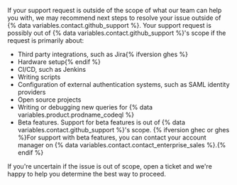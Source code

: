 If your support request is outside of the scope of what our team can help you with, we may recommend next steps to resolve your issue outside of {% data variables.contact.github_support %}. Your support request is possibly out of {% data variables.contact.github_support %}'s scope if the request is primarily about:

- Third party integrations, such as Jira{% ifversion ghes %}
- Hardware setup{% endif %}
- CI/CD, such as Jenkins
- Writing scripts
- Configuration of external authentication systems, such as SAML identity providers
- Open source projects
- Writing or debugging new queries for {% data variables.product.prodname_codeql %}
- Beta features. Support for beta features is out of {% data variables.contact.github_support %}'s scope. {% ifversion ghec or ghes %}For support with beta features, you can contact your account manager on {% data variables.contact.contact_enterprise_sales %}.{% endif %}

If you're uncertain if the issue is out of scope, open a ticket and we're happy to help you determine the best way to proceed.
